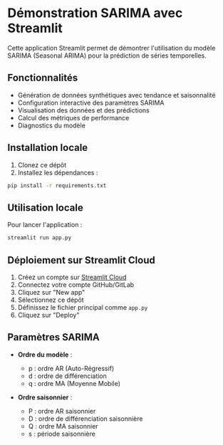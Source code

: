 # Démonstration SARIMA avec Streamlit

Cette application Streamlit permet de démontrer l'utilisation du modèle SARIMA (Seasonal ARIMA) pour la prédiction de séries temporelles.

## Fonctionnalités

- Génération de données synthétiques avec tendance et saisonnalité
- Configuration interactive des paramètres SARIMA
- Visualisation des données et des prédictions
- Calcul des métriques de performance
- Diagnostics du modèle

## Installation locale

1. Clonez ce dépôt
2. Installez les dépendances :
```bash
pip install -r requirements.txt
```

## Utilisation locale

Pour lancer l'application :
```bash
streamlit run app.py
```

## Déploiement sur Streamlit Cloud

1. Créez un compte sur [Streamlit Cloud](https://share.streamlit.io/)
2. Connectez votre compte GitHub/GitLab
3. Cliquez sur "New app"
4. Sélectionnez ce dépôt
5. Définissez le fichier principal comme `app.py`
6. Cliquez sur "Deploy"

## Paramètres SARIMA

- **Ordre du modèle** :
  - p : ordre AR (Auto-Régressif)
  - d : ordre de différenciation
  - q : ordre MA (Moyenne Mobile)

- **Ordre saisonnier** :
  - P : ordre AR saisonnier
  - D : ordre de différenciation saisonnière
  - Q : ordre MA saisonnier
  - s : période saisonnière 
